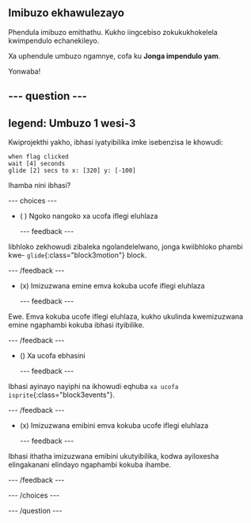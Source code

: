 ## Imibuzo ekhawulezayo

Phendula imibuzo emithathu. Kukho iingcebiso zokukukhokelela kwimpendulo echanekileyo.

Xa uphendule umbuzo ngamnye, cofa ku **Jonga impendulo yam**.

Yonwaba!

--- question ---
---
legend: Umbuzo 1 wesi-3
---

Kwiprojekthi yakho, ibhasi iyatyibilika imke isebenzisa le khowudi:

```blocks3
when flag clicked 
wait [4] seconds
glide [2] secs to x: [320] y: [-100]
```

Ihamba nini ibhasi?

--- choices ---

- ( ) Ngoko nangoko xa ucofa iflegi eluhlaza

  --- feedback ---

Iibhloko zekhowudi zibaleka ngolandelelwano, jonga kwiibhloko phambi kwe- `glide`{:class="block3motion"} block.

  --- /feedback ---

- (x) Imizuzwana emine emva kokuba ucofe iflegi eluhlaza

  --- feedback ---

Ewe. Emva kokuba ucofe iflegi eluhlaza, kukho ukulinda kwemizuzwana emine ngaphambi kokuba ibhasi ityibilike.

  --- /feedback ---

- () Xa ucofa ebhasini

  --- feedback ---

Ibhasi ayinayo nayiphi na ikhowudi eqhuba `xa ucofa isprite`{:class="block3events"}.

  --- /feedback ---

- (x) Imizuzwana emibini emva kokuba ucofe iflegi eluhlaza

  --- feedback ---

Ibhasi ithatha imizuzwana emibini ukutyibilika, kodwa ayiloxesha elingakanani elindayo ngaphambi kokuba ihambe.

  --- /feedback ---

--- /choices ---

--- /question ---
